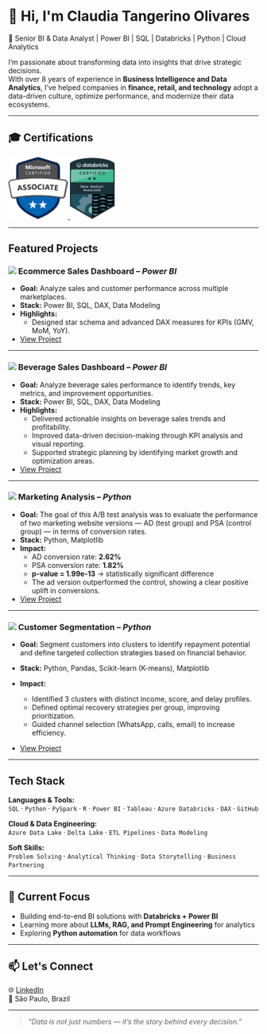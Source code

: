 # 👋 Hi, I'm Claudia Tangerino Olivares  

🎯 Senior BI & Data Analyst | Power BI | SQL | Databricks | Python | Cloud Analytics

I’m passionate about transforming data into insights that drive strategic decisions.  
With over 8 years of experience in **Business Intelligence and Data Analytics**, I’ve helped companies in **finance, retail, and technology** adopt a data-driven culture, optimize performance, and modernize their data ecosystems.

---

## 🎓 Certifications  

<p align="left">
  <a href="https://learn.microsoft.com/en-us/users/claudiatangerinoolivares-7995/credentials/a7568d3d04a347d7?ref=https%3A%2F%2Fwww.linkedin.com%2F">
    <img src="badge_PowerBI.png" alt="Power BI Data Analyst" width="120" />
  </a>
  <a href="https://credentials.databricks.com/65f61108-ec56-47c8-b40d-9ffa5b791e5d#acc.rjOg0XRT">
    <img src="badge_Databricks.png" alt="Databricks Certified Data Analyst" width="90" />
  </a>
</p>




---

## Featured Projects  

### <img src="https://img.icons8.com/color/48/000000/power-bi.png" width="20"/> Ecommerce Sales Dashboard – *Power BI* 
- **Goal:** Analyze sales and customer performance across multiple marketplaces.  
- **Stack:** Power BI, SQL, DAX, Data Modeling  
- **Highlights:**  
  - Designed star schema and advanced DAX measures for KPIs (GMV, MoM, YoY).  
- [View Project](https://app.powerbi.com/view?r=eyJrIjoiZWJlODZmNTItODlmNi00MmI0LWFjYWUtNGMwNzM3ZWNlYmJlIiwidCI6IjhlODhhNGE0LWNkYjctNGM3YS04MTRhLTk1OTMyY2RhM2Q5ZiJ9)  

---

### <img src="https://img.icons8.com/color/48/000000/power-bi.png" width="20"/> Beverage Sales Dashboard – *Power BI*
- **Goal:** Analyze beverage sales performance to identify trends, key metrics, and improvement opportunities.  
- **Stack:** Power BI, SQL, DAX, Data Modeling  
- **Highlights:**  
  - Delivered actionable insights on beverage sales trends and profitability.  
  - Improved data-driven decision-making through KPI analysis and visual reporting.  
  - Supported strategic planning by identifying market growth and optimization areas.    
- [View Project](Beverages_orders.pbix)  

---

### <img src="https://img.icons8.com/color/48/000000/python.png" width="20"/> Marketing Analysis – *Python*
- **Goal:** The goal of this A/B test analysis was to evaluate the performance of two marketing website versions — AD (test group) and PSA (control group) — in terms of conversion rates.  
- **Stack:** Python, Matplotlib  
- **Impact:**
  - AD conversion rate: **2.62%**
  - PSA conversion rate: **1.82%**
  - **p-value = 1.99e-13** → statistically significant difference  
  - The ad version outperformed the control, showing a clear positive uplift in conversions.  
- [View Project](Test_AB.zip) 

---

### <img src="https://img.icons8.com/color/48/000000/python.png" width="20"/> Customer Segmentation – *Python*
- **Goal:** Segment customers into clusters to identify repayment potential and define targeted collection strategies based on financial behavior.  
- **Stack:** Python, Pandas, Scikit-learn (K-means), Matplotlib  
- **Impact:**
  - Identified 3 clusters with distinct income, score, and delay profiles.
  - Defined optimal recovery strategies per group, improving prioritization.
  - Guided channel selection (WhatsApp, calls, email) to increase efficiency.  
    
- [View Project](Test_AB.zip) 


---

## Tech Stack  

**Languages & Tools:**  
`SQL` · `Python` · `PySpark` · `R` · `Power BI` · `Tableau` · `Azure Databricks` · `DAX` · `GitHub`  

**Cloud & Data Engineering:**  
`Azure Data Lake` · `Delta Lake` · `ETL Pipelines` · `Data Modeling`   

**Soft Skills:**  
`Problem Solving` · `Analytical Thinking` · `Data Storytelling` · `Business Partnering`

---

## 🧠 Current Focus  
- Building end-to-end BI solutions with **Databricks + Power BI**  
- Learning more about **LLMs, RAG, and Prompt Engineering** for analytics  
- Exploring **Python automation** for data workflows  

---

## 📫 Let's Connect  

🌐 [LinkedIn](https://www.linkedin.com/in/claudiatangerino)  
📍 São Paulo, Brazil  

---

> *“Data is not just numbers — it’s the story behind every decision.”*
